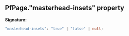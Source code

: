 ## PfPage."masterhead-insets" property

**Signature:**

```typescript
"masterhead-insets": "true" | "false" | null;
```
